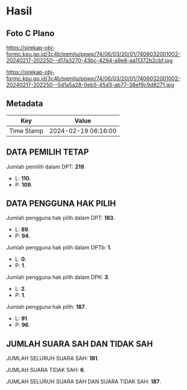 # Hasil

## Foto C Plano

https://sirekap-obj-formc.kpu.go.id/3c4b/pemilu/ppwp/74/06/03/20/01/7406032001002-20240217-202250--d17a3270-43bc-4294-a9e8-aa11372b2cbf.jpg

https://sirekap-obj-formc.kpu.go.id/3c4b/pemilu/ppwp/74/06/03/20/01/7406032001002-20240217-202250--5d1a5a28-0eb5-45d3-ab77-38ef9c9d8271.jpg


## Metadata

| Key        | Value               |
| ---------- | ------------------- |
| Time Stamp | 2024-02-19 06:16:00 |


## DATA PEMILIH TETAP

Jumlah pemilih dalam DPT: **219**.
 * L: **110**.
 * P: **109**.

## DATA PENGGUNA HAK PILIH

Jumlah pengguna hak pilih dalam DPT: **183**.
 * L: **89**.
 * P: **94**.

Jumlah pengguna hak pilih dalam DPTb: **1**.
 * L: **0**.
 * P: **1**.

Jumlah pengguna hak pilih dalam DPK: **3**.
 * L: **2**.
 * P: **1**.

Jumlah pengguna hak pilih: **187**.
 * L: **91**.
 * P: **96**.

## JUMLAH SUARA SAH DAN TIDAK SAH

JUMLAH SELURUH SUARA SAH: **181**.

JUMLAH SUARA TIDAK SAH: **6**.

JUMLAH SELURUH SUARA SAH DAN SUARA TIDAK SAH: **187**.


